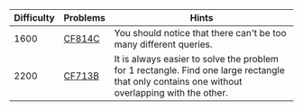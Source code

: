 | Difficulty | Problems | Hints |
| -------- | -------- | -------- |
| 1600 | [CF814C](https://codeforces.com/problemset/problem/814/C) | You should notice that there can't be too many different queries. |
| 2200 | [CF713B](https://codeforces.com/problemset/problem/713/B) | It is always easier to solve the problem for $1$ rectangle. Find one large rectangle that only contains one without overlapping with the other. |